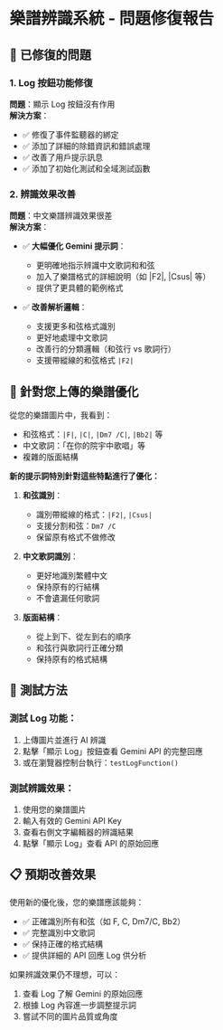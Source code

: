 # 樂譜辨識系統 - 問題修復報告

## 🔧 已修復的問題

### 1. Log 按鈕功能修復
**問題**：顯示 Log 按鈕沒有作用  
**解決方案**：
- ✅ 修復了事件監聽器的綁定
- ✅ 添加了詳細的除錯資訊和錯誤處理
- ✅ 改善了用戶提示訊息
- ✅ 添加了初始化測試和全域測試函數

### 2. 辨識效果改善
**問題**：中文樂譜辨識效果很差  
**解決方案**：
- ✅ **大幅優化 Gemini 提示詞**：
  - 更明確地指示辨識中文歌詞和和弦
  - 加入了樂譜格式的詳細說明（如 |F2|, |Csus| 等）
  - 提供了更具體的範例格式
  
- ✅ **改善解析邏輯**：
  - 支援更多和弦格式識別
  - 更好地處理中文歌詞
  - 改善行的分類邏輯（和弦行 vs 歌詞行）
  - 支援帶縱線的和弦格式 `|F2|`

## 🎯 針對您上傳的樂譜優化

從您的樂譜圖片中，我看到：
- 和弦格式：`|F|`, `|C|`, `|Dm7 /C|`, `|Bb2|` 等
- 中文歌詞：「在你的院宇中歌唱」等
- 複雜的版面結構

**新的提示詞特別針對這些特點進行了優化：**

1. **和弦識別**：
   - 識別帶縱線的格式：`|F2|`, `|Csus|`
   - 支援分割和弦：`Dm7 /C`
   - 保留原有格式不做修改

2. **中文歌詞識別**：
   - 更好地識別繁體中文
   - 保持原有的行結構
   - 不會遺漏任何歌詞

3. **版面結構**：
   - 從上到下、從左到右的順序
   - 和弦行與歌詞行正確分類
   - 保持原有的格式結構

## 🧪 測試方法

### 測試 Log 功能：
1. 上傳圖片並進行 AI 辨識
2. 點擊「顯示 Log」按鈕查看 Gemini API 的完整回應
3. 或在瀏覽器控制台執行：`testLogFunction()`

### 測試辨識效果：
1. 使用您的樂譜圖片
2. 輸入有效的 Gemini API Key
3. 查看右側文字編輯器的辨識結果
4. 點擊「顯示 Log」查看 API 的原始回應

## 📋 預期改善效果

使用新的優化後，您的樂譜應該能夠：
- ✅ 正確識別所有和弦（如 F, C, Dm7/C, Bb2）
- ✅ 完整識別中文歌詞
- ✅ 保持正確的格式結構
- ✅ 提供詳細的 API 回應 Log 供分析

如果辨識效果仍不理想，可以：
1. 查看 Log 了解 Gemini 的原始回應
2. 根據 Log 內容進一步調整提示詞
3. 嘗試不同的圖片品質或角度